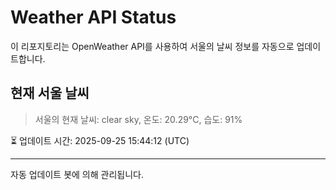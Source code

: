 
# Weather API Status

이 리포지토리는 OpenWeather API를 사용하여 서울의 날씨 정보를 자동으로 업데이트합니다.

## 현재 서울 날씨
> 서울의 현재 날씨: clear sky, 온도: 20.29°C, 습도: 91%

⏳ 업데이트 시간: 2025-09-25 15:44:12 (UTC)

---
자동 업데이트 봇에 의해 관리됩니다.
